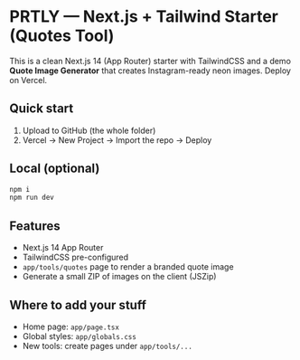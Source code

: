 # PRTLY — Next.js + Tailwind Starter (Quotes Tool)

This is a clean Next.js 14 (App Router) starter with TailwindCSS and a demo **Quote Image Generator** that creates Instagram-ready neon images. Deploy on Vercel.

## Quick start
1. Upload to GitHub (the whole folder)
2. Vercel → New Project → Import the repo → Deploy

## Local (optional)
```bash
npm i
npm run dev
```

## Features
- Next.js 14 App Router
- TailwindCSS pre-configured
- `app/tools/quotes` page to render a branded quote image
- Generate a small ZIP of images on the client (JSZip)

## Where to add your stuff
- Home page: `app/page.tsx`
- Global styles: `app/globals.css`
- New tools: create pages under `app/tools/...`
